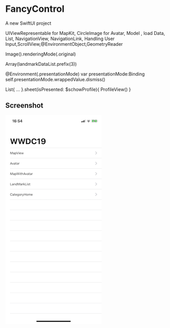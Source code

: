 # FancyControl

A new SwiftUI project 

UIViewRepresentable for MapKit, CircleImage for Avatar, Model , load Data, List, NavigationView, NavigationLink, Handling User Input,ScrollView,@EnvironmentObject,GeometryReader


Image().renderingMode(.original)

Array(landmarkDataList.prefix(3))

@Environment(\.presentationMode) var presentationMode:Binding<PresentationMode>
self.presentationMode.wrappedValue.dismiss()

List{
...
}.sheet(isPresented: $schowProfile){
    ProfileView()
}

## Screenshot

![image](https://github.com/ly05010419/WWDC19/blob/master/screenshot.png?raw=true)


